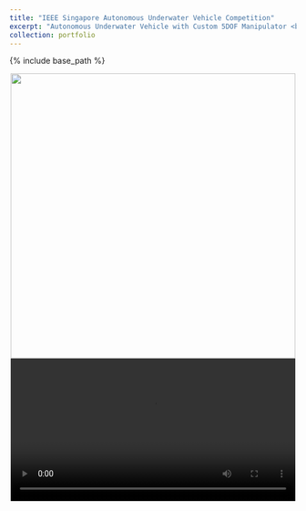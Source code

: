 ```yaml
---
title: "IEEE Singapore Autonomous Underwater Vehicle Competition"
excerpt: "Autonomous Underwater Vehicle with Custom 5DOF Manipulator <br/><img src='{{ base_path }}/images/image_2_0.png'>"
collection: portfolio
---
```




{% include base_path %}
<div style="text-align: center;">
  <img src="{{ base_path }}/images/image_2_1.png" width="500">
</div>


<div style="text-align: center;">
  <video controls width="500">
    <source src="{{ base_path }}/images/video_2_1.mp4" type="video/mp4">
  </video>
</div>
